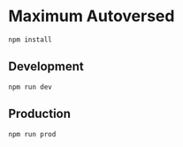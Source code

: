 # Maximum Autoversed

```shell
npm install
```

## Development

```shell
npm run dev
```

## Production

```shell
npm run prod
```
